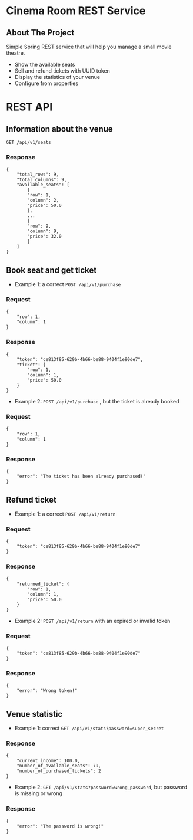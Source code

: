 # Cinema Room REST Service
<!-- ABOUT THE PROJECT -->
## About The Project
Simple Spring REST service that will help you manage a small movie theatre.
* Show the available seats
* Sell and refund tickets with UUID token
* Display the statistics of your venue
* Configure from properties

<!-- REST API RESOURCES -->
# REST API

## Information about the venue
`GET /api/v1/seats`
### Response
```
{
    "total_rows": 9,
    "total_columns": 9,
    "available_seats": [
        {
        "row": 1,
        "column": 2,
        "price": 50.0
        },
        ...
        {
        "row": 9,
        "column": 9,
        "price": 32.0
        }
    ]
}
```

## Book seat and get ticket
* Example 1: a correct `POST /api/v1/purchase`
### Request
```
{
    "row": 1,
    "column": 1
}
```
### Response
```
{
    "token": "ce813f85-629b-4b66-be88-9404f1e90de7",
    "ticket": {
        "row": 1,
        "column": 1,
        "price": 50.0
    }
}
```

* Example 2: `POST /api/v1/purchase` , but the ticket is already booked
### Request
```
{
    "row": 1,
    "column": 1
}
```
### Response
```
{
    "error": "The ticket has been already purchased!"
}
```

## Refund ticket
* Example 1: a correct `POST /api/v1/return`
### Request
```
{
    "token": "ce813f85-629b-4b66-be88-9404f1e90de7"
}
```
### Response
```
{
    "returned_ticket": {
        "row": 1,
        "column": 1,
        "price": 50.0
    }
}
```

* Example 2: `POST /api/v1/return` with an expired or invalid token
### Request
```
{
    "token": "ce813f85-629b-4b66-be88-9404f1e90de7"
}
```
### Response
```
{
    "error": "Wrong token!"
}
```

## Venue statistic
* Example 1: correct `GET /api/v1/stats?password=super_secret`
### Response
```
{
    "current_income": 100.0,
    "number_of_available_seats": 79,
    "number_of_purchased_tickets": 2
}
```

* Example 2: `GET /api/v1/stats?password=wrong_password`, but password is missing or wrong
### Response
```
{
    "error": "The password is wrong!"
}
```